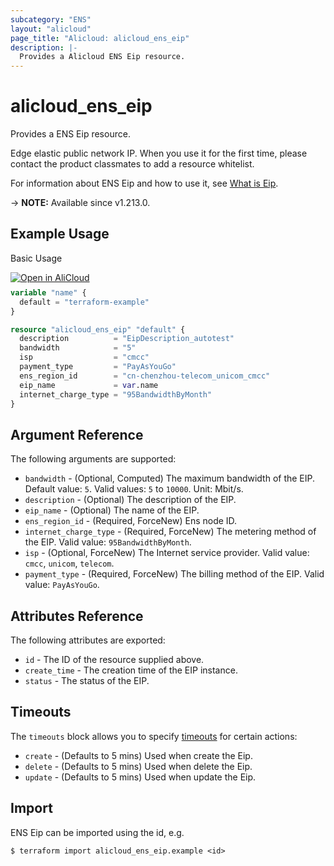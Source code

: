 ```yaml
---
subcategory: "ENS"
layout: "alicloud"
page_title: "Alicloud: alicloud_ens_eip"
description: |-
  Provides a Alicloud ENS Eip resource.
---
```


# alicloud_ens_eip

Provides a ENS Eip resource.

Edge elastic public network IP. When you use it for the first time, please contact the product classmates to add a resource whitelist.

For information about ENS Eip and how to use it, see [What is Eip](https://www.alibabacloud.com/help/en/ens/developer-reference/api-createeipinstance).

-> **NOTE:** Available since v1.213.0.

## Example Usage

Basic Usage

<div style="display: block;margin-bottom: 40px;"><div class="oics-button" style="float: right;position: absolute;margin-bottom: 10px;">
  <a href="https://api.aliyun.com/terraform?resource=alicloud_ens_eip&exampleId=4516c73b-69f9-683b-790b-d52399bd7124a8581863&activeTab=example&spm=docs.r.ens_eip.0.4516c73b69&intl_lang=EN_US" target="_blank">
    <img alt="Open in AliCloud" src="https://img.alicdn.com/imgextra/i1/O1CN01hjjqXv1uYUlY56FyX_!!6000000006049-55-tps-254-36.svg" style="max-height: 44px; max-width: 100%;">
  </a>
</div></div>

```terraform
variable "name" {
  default = "terraform-example"
}

resource "alicloud_ens_eip" "default" {
  description          = "EipDescription_autotest"
  bandwidth            = "5"
  isp                  = "cmcc"
  payment_type         = "PayAsYouGo"
  ens_region_id        = "cn-chenzhou-telecom_unicom_cmcc"
  eip_name             = var.name
  internet_charge_type = "95BandwidthByMonth"
}
```

## Argument Reference

The following arguments are supported:
* `bandwidth` - (Optional, Computed) The maximum bandwidth of the EIP. Default value: `5`. Valid values: `5` to `10000`. Unit: Mbit/s.
* `description` - (Optional) The description of the EIP.
* `eip_name` - (Optional) The name of the EIP.
* `ens_region_id` - (Required, ForceNew) Ens node ID.
* `internet_charge_type` - (Required, ForceNew) The metering method of the EIP. Valid value: `95BandwidthByMonth`.
* `isp` - (Optional, ForceNew) The Internet service provider. Valid value: `cmcc`, `unicom`, `telecom`.
* `payment_type` - (Required, ForceNew) The billing method of the EIP. Valid value: `PayAsYouGo`.

## Attributes Reference

The following attributes are exported:
* `id` - The ID of the resource supplied above.
* `create_time` - The creation time of the EIP instance.
* `status` - The status of the EIP.

## Timeouts

The `timeouts` block allows you to specify [timeouts](https://developer.hashicorp.com/terraform/language/resources/syntax#operation-timeouts) for certain actions:
* `create` - (Defaults to 5 mins) Used when create the Eip.
* `delete` - (Defaults to 5 mins) Used when delete the Eip.
* `update` - (Defaults to 5 mins) Used when update the Eip.

## Import

ENS Eip can be imported using the id, e.g.

```shell
$ terraform import alicloud_ens_eip.example <id>
```
